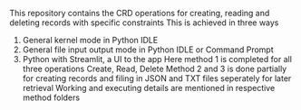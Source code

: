 This repository contains the CRD operations for creating, reading and deleting records with specific constraints
This is achieved in three ways
1. General kernel mode in Python IDLE
2. General file input output mode in Python IDLE or Command Prompt
3. Python with Streamlit, a UI to the app
Here method 1 is completed for all three operations Create, Read, Delete
Method 2 and 3 is done partially for creating records and filing in JSON and TXT files seperately for later retrieval
Working and executing details are mentioned in respective method folders